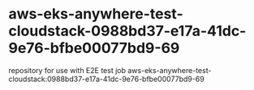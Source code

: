 # aws-eks-anywhere-test-cloudstack-0988bd37-e17a-41dc-9e76-bfbe00077bd9-69
repository for use with E2E test job aws-eks-anywhere-test-cloudstack:0988bd37-e17a-41dc-9e76-bfbe00077bd9-69

